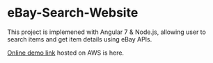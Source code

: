 # eBay-Search-Website
This project is implemened with Angular 7 & Node.js, allowing user to search items and get item details using eBay APIs.

[Online demo link](http://csci571-nodejs.us-east-1.elasticbeanstalk.com/) hosted on AWS is here.

##
